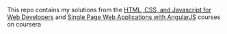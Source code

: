 This repo contains my solutions from the [HTML, CSS, and Javascript for Web Developers](https://www.coursera.org/learn/html-css-javascript-for-web-developers) and [Single Page Web Applications with AngularJS](https://www.coursera.org/learn/single-page-web-apps-with-angularjs) courses on coursera
